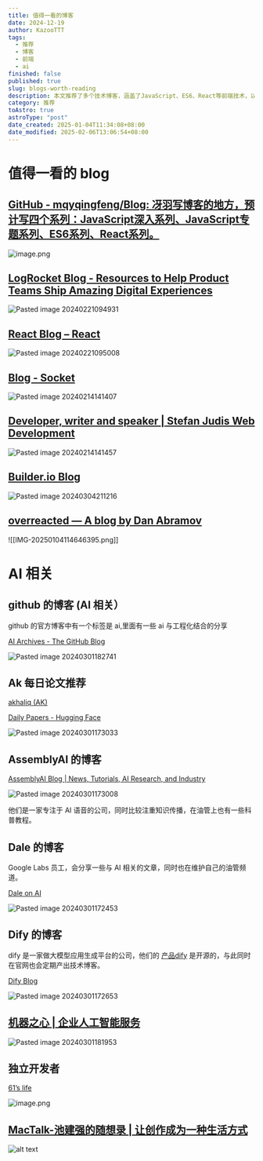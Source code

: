 ```yaml
---
title: 值得一看的博客
date: 2024-12-19
author: KazooTTT
tags:
  - 推荐
  - 博客
  - 前端
  - ai
finished: false
published: true
slug: blogs-worth-reading
description: 本文推荐了多个技术博客，涵盖了JavaScript、ES6、React等前端技术，以及AI相关的资源。其中包括冴羽的GitHub博客，LogRocket的产品团队资源，React官方博客，Socket的开发博客，Stefan Judis的个人网站，Builder.io的博客，以及Dan Abramov的博客overreacted。此外，还介绍了GitHub的AI标签下的工程化分享，Hugging Face的每日论文推荐，AssemblyAI的AI语音技术博客，Google Labs员工Dale的AI博客，以及Dify的大模型应用生成平台的技术博客。最后，提到了机器之心提供的企业人工智能服务。这些资源适合对前端开发和AI技术感兴趣的读者。
category: 推荐
toAstro: true
astroType: "post"
date_created: 2025-01-04T11:34:08+08:00
date_modified: 2025-02-06T13:06:54+08:00
---
```


# 值得一看的 blog

## [GitHub - mqyqingfeng/Blog: 冴羽写博客的地方，预计写四个系列：JavaScript深入系列、JavaScript专题系列、ES6系列、React系列。](https://github.com/mqyqingfeng/Blog)

![image.png](https://pictures.kazoottt.top/2024/03/20240304-02e4fe9eb0c65dbe714e7244a0f7799a.png)

## [LogRocket Blog - Resources to Help Product Teams Ship Amazing Digital Experiences](https://blog.logrocket.com/)

![Pasted image 20240221094931](https://pictures.kazoottt.top/2024/03/20240304-5bde95ee6d3a1cd87cd5a8881296f8b0.png)

## [React Blog – React](https://react.dev/blog)

![Pasted image 20240221095008](https://pictures.kazoottt.top/2024/03/20240304-6b3aa1eefa55decdf3e5a62db52ad39d.png)

## [Blog - Socket](https://socket.dev/blog)

![Pasted image 20240214141407](https://pictures.kazoottt.top/2024/03/20240304-3172530ec4fde4f6a2f1fe13c6b5dfc0.png)

## [Developer, writer and speaker | Stefan Judis Web Development](https://www.stefanjudis.com/)

![Pasted image 20240214141457](https://pictures.kazoottt.top/2024/03/20240304-78248ebb37443c26e9ca1fd814896084.png)

## [Builder.io Blog](https://www.builder.io/blog)

![Pasted image 20240304211216](https://pictures.kazoottt.top/2024/03/20240304-95552f9d23c19a0dcf3d507ff45738c6.png)

## [overreacted — A blog by Dan Abramov](https://overreacted.io/)

![[IMG-20250104114646395.png]]

# AI 相关

## github 的博客 (AI 相关）

github 的官方博客中有一个标签是 ai,里面有一些 ai 与工程化结合的分享

[AI Archives - The GitHub Blog](https://github.blog/tag/ai/)

![Pasted image 20240301182741](https://pictures.kazoottt.top/2024/03/20240304-9627da3f1dca5ed6e296546de462ec38.png)

## Ak 每日论文推荐

[akhaliq (AK)](https://huggingface.co/akhaliq)

[Daily Papers - Hugging Face](https://huggingface.co/papers)

![Pasted image 20240301173033](https://pictures.kazoottt.top/2024/03/20240304-828e36a950270f76a40de0069d4e7ec5.png)

## AssemblyAI 的博客

[AssemblyAI Blog | News, Tutorials, AI Research, and Industry](https://www.assemblyai.com/blog)

![Pasted image 20240301173008](https://pictures.kazoottt.top/2024/03/20240304-0d0451d2f271a9bb813bfd526db26b20.png)

他们是一家专注于 AI 语音的公司，同时比较注重知识传播，在油管上也有一些科普教程。

## Dale 的博客

Google Labs 员工，会分享一些与 AI 相关的文章，同时也在维护自己的油管频道。

[Dale on AI](https://daleonai.com/)

![Pasted image 20240301172453](https://pictures.kazoottt.top/2024/03/20240304-eeeb52e8a56934f8afbc47b453f7c768.png)

## Dify 的博客

dify 是一家做大模型应用生成平台的公司，他们的 [产品dify](https://github.com/langgenius/dify) 是开源的，与此同时在官网也会定期产出技术博客。

[Dify Blog](https://dify.ai/blog)

![Pasted image 20240301172653](https://pictures.kazoottt.top/2024/03/20240304-d6e89fd993f70e1f2bb99d3e050a4e0c.png)

## [机器之心 | 企业人工智能服务](https://www.jiqizhixin.com/)

![Pasted image 20240301181953](https://pictures.kazoottt.top/2024/03/20240304-ef47f398612f6abacd7bdf91e611a56d.png)

## 独立开发者

[61’s life](https://61.life/)

![image.png](https://pictures.kazoottt.top/2024/12/20241219-becc8ce103c6d13489fc327ef77c3363.png)

## [MacTalk-池建强的随想录 \| 让创作成为一种生活方式](https://macshuo.com/)

![alt text](CleanShot2025-02-0613.03.58@2x.png)
